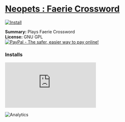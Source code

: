 # [Neopets : Faerie Crossword](.)

[![Install](../../resources/image/install_button.jpg)](../../../../raw/master/scripts/Neopets_Faerie_Crossword/76450.user.js)

**Summary:** Plays Faerie Crossword<br />
**License:** GNU GPL<br />
[![PayPal - The safer, easier way to pay online!](https://www.paypalobjects.com/en_US/i/btn/btn_donate_SM.gif "PayPal - The safer, easier way to pay online!")](https://goo.gl/DNfg2w)


### Installs
![Daily installs](http://gm.wesley.eti.br/count.php?id=scripts/Neopets_Faerie_Crossword/76450.user.js&type=image)

![Analytics](https://ga-beacon.appspot.com/UA-462297-6/master/Neopets_Faerie_Crossword?pixel)
